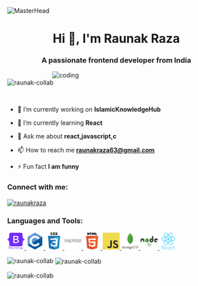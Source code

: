 ![MasterHead](https://uploads.sitepoint.com/wp-content/uploads/2021/12/1638981799header.png)
<h1 align="center">Hi 👋, I'm Raunak Raza</h1>
<h3 align="center">A passionate frontend developer from India</h3>
<img align="right" alt= "coding" width = "400" src="https://miro.medium.com/v2/resize:fit:1400/1*0N8CVKix7OGfBDsgh9DzrQ.gif">

<p align="left"> <img src="https://komarev.com/ghpvc/?username=raunak-collab&label=Profile%20views&color=0e75b6&style=flat" alt="raunak-collab" /> </p>

<p align="left"> <a href="https://twitter.com/" target="blank"><img src="https://img.shields.io/twitter/follow/?logo=twitter&style=for-the-badge" alt="" /></a> </p>

- 🔭 I’m currently working on **IslamicKnowledgeHub**

- 🌱 I’m currently learning **React**

- 💬 Ask me about **react,javascript,c**

- 📫 How to reach me **raunakraza63@gmail.com**

- ⚡ Fun fact **I am funny**

<h3 align="left">Connect with me:</h3>
<p align="left">
<a href="https://linkedin.com/in/raunakraza" target="blank"><img align="center" src="https://raw.githubusercontent.com/rahuldkjain/github-profile-readme-generator/master/src/images/icons/Social/linked-in-alt.svg" alt="raunakraza" height="30" width="40" /></a>
</p>

<h3 align="left">Languages and Tools:</h3>
<p align="left"> <a href="https://getbootstrap.com" target="_blank" rel="noreferrer"> <img src="https://raw.githubusercontent.com/devicons/devicon/master/icons/bootstrap/bootstrap-plain-wordmark.svg" alt="bootstrap" width="40" height="40"/> </a> <a href="https://www.cprogramming.com/" target="_blank" rel="noreferrer"> <img src="https://raw.githubusercontent.com/devicons/devicon/master/icons/c/c-original.svg" alt="c" width="40" height="40"/> </a> <a href="https://www.w3schools.com/css/" target="_blank" rel="noreferrer"> <img src="https://raw.githubusercontent.com/devicons/devicon/master/icons/css3/css3-original-wordmark.svg" alt="css3" width="40" height="40"/> </a> <a href="https://expressjs.com" target="_blank" rel="noreferrer"> <img src="https://raw.githubusercontent.com/devicons/devicon/master/icons/express/express-original-wordmark.svg" alt="express" width="40" height="40"/> </a> <a href="https://www.w3.org/html/" target="_blank" rel="noreferrer"> <img src="https://raw.githubusercontent.com/devicons/devicon/master/icons/html5/html5-original-wordmark.svg" alt="html5" width="40" height="40"/> </a> <a href="https://developer.mozilla.org/en-US/docs/Web/JavaScript" target="_blank" rel="noreferrer"> <img src="https://raw.githubusercontent.com/devicons/devicon/master/icons/javascript/javascript-original.svg" alt="javascript" width="40" height="40"/> </a> <a href="https://www.mongodb.com/" target="_blank" rel="noreferrer"> <img src="https://raw.githubusercontent.com/devicons/devicon/master/icons/mongodb/mongodb-original-wordmark.svg" alt="mongodb" width="40" height="40"/> </a> <a href="https://nodejs.org" target="_blank" rel="noreferrer"> <img src="https://raw.githubusercontent.com/devicons/devicon/master/icons/nodejs/nodejs-original-wordmark.svg" alt="nodejs" width="40" height="40"/> </a> <a href="https://reactjs.org/" target="_blank" rel="noreferrer"> <img src="https://raw.githubusercontent.com/devicons/devicon/master/icons/react/react-original-wordmark.svg" alt="react" width="40" height="40"/> </a> </p>

<p><img align="left" src="https://github-readme-stats.vercel.app/api/top-langs?username=raunak-collab&show_icons=true&locale=en&layout=compact" alt="raunak-collab" /></p>

<p>&nbsp;<img align="center" src="https://github-readme-stats.vercel.app/api?username=raunak-collab&show_icons=true&locale=en" alt="raunak-collab" /></p>

<p><img align="center" src="https://github-readme-streak-stats.herokuapp.com/?user=raunak-collab&" alt="raunak-collab" /></p>
